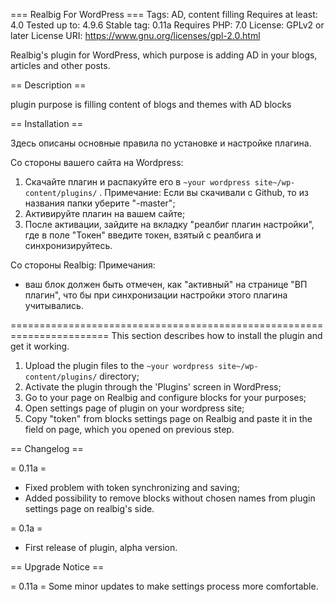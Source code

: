 === Realbig For WordPress ===
Tags: AD, content filling
Requires at least: 4.0
Tested up to: 4.9.6
Stable tag: 0.11a
Requires PHP: 7.0
License: GPLv2 or later
License URI: https://www.gnu.org/licenses/gpl-2.0.html

Realbig's plugin for WordPress, which purpose is adding AD in your blogs, articles and other posts.

== Description ==

plugin purpose is filling content of blogs and themes with AD blocks

== Installation ==

Здесь описаны основные правила по установке и настройке плагина.

Со стороны вашего сайта на Wordpress:
1. Скачайте плагин и распакуйте его в `~your wordpress site~/wp-content/plugins/` .
    Примечание: Если вы скачивали с Github, то из названия папки уберите "-master";
2. Активируйте плагин на вашем сайте;
3. После активации, зайдите на вкладку "реалбиг плагин настройки", где в поле "Токен" введите токен, взятый с реалбига и синхронизируйтесь.

Со стороны Realbig:
Примечания:
 - ваш блок должен быть отмечен, как "активный" на странице "ВП плагин", что бы при синхронизации настройки этого плагина учитывались.


=======================================================================
This section describes how to install the plugin and get it working.

1. Upload the plugin files to the `~your wordpress site~/wp-content/plugins/` directory;
2. Activate the plugin through the 'Plugins' screen in WordPress;
3. Go to your page on Realbig and configure blocks for your purposes;
4. Open settings page of plugin on your wordpress site;
5. Copy "token" from blocks settings page on Realbig and paste it in the field on page, which you opened on previous step.

== Changelog ==

= 0.11a =
* Fixed problem with token synchronizing and saving;
* Added possibility to remove blocks without chosen names from plugin settings page on realbig's side.

= 0.1a =
* First release of plugin, alpha version.

== Upgrade Notice ==

= 0.11a =
Some minor updates to make settings process more comfortable.